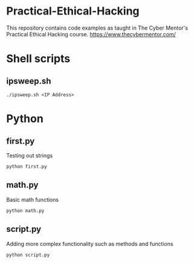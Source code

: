 # Practical-Ethical-Hacking

This repository contains code examples as taught in The Cyber Mentor's Practical Ethical Hacking course.
https://www.thecybermentor.com/

# Shell scripts
## ipsweep.sh
```
./ipsweep.sh <IP Address>
```

# Python
## first.py

Testing out strings
```
python first.py
```

## math.py

Basic math functions
```
python math.py
```

## script.py
Adding more complex functionality such as methods and functions
```
python script.py
```